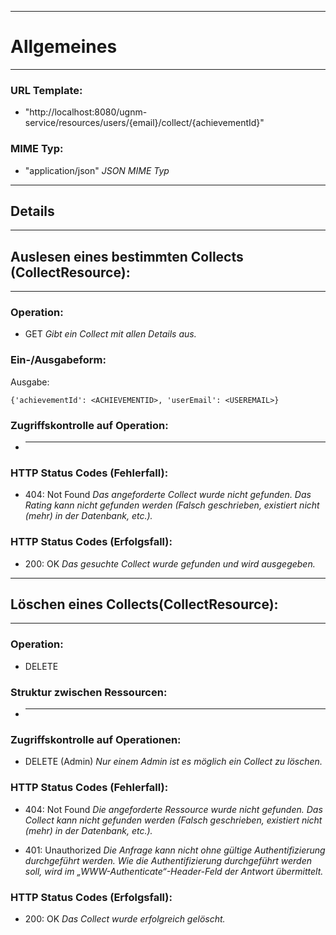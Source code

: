 
---

# Allgemeines #

---

### URL Template: ###
  * "http://localhost:8080/ugnm-service/resources/users/{email}/collect/{achievementId}"

### MIME Typ: ###
  * "application/json"
_JSON MIME Typ_



---

## Details ##

---


## Auslesen eines bestimmten Collects (CollectResource): ##

---


### Operation: ###
  * GET
_Gibt ein Collect mit allen Details aus._


### Ein-/Ausgabeform: ###

Ausgabe:
```
{'achievementId': <ACHIEVEMENTID>, 'userEmail': <USEREMAIL>}
```



### Zugriffskontrolle auf Operation: ###
  * ---

### HTTP Status Codes (Fehlerfall): ###

  * 404: Not Found
_Das angeforderte Collect wurde nicht gefunden. Das Rating kann nicht gefunden werden (Falsch geschrieben, existiert nicht (mehr) in der Datenbank, etc.)._

### HTTP Status Codes (Erfolgsfall): ###

  * 200: OK
_Das gesuchte Collect wurde gefunden und wird ausgegeben._


---


## Löschen eines Collects(CollectResource): ##

---

### Operation: ###
  * DELETE
### Struktur zwischen Ressourcen: ###
  * ---
### Zugriffskontrolle auf Operationen: ###
  * DELETE (Admin)
_Nur einem Admin ist es möglich ein Collect zu löschen._
### HTTP Status Codes (Fehlerfall): ###

  * 404: Not Found
_Die angeforderte Ressource wurde nicht gefunden. Das Collect kann nicht gefunden werden (Falsch geschrieben, existiert nicht (mehr) in der Datenbank, etc.)._

  * 401: Unauthorized
_Die Anfrage kann nicht ohne gültige Authentifizierung durchgeführt werden. Wie die Authentifizierung durchgeführt werden soll, wird im „WWW-Authenticate“-Header-Feld der Antwort übermittelt._

### HTTP Status Codes (Erfolgsfall): ###

  * 200: OK
_Das Collect wurde erfolgreich gelöscht._